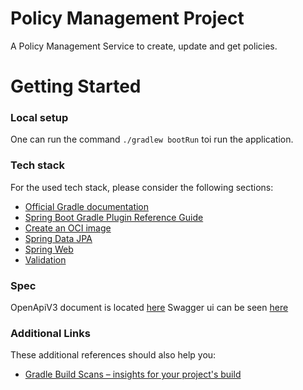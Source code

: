 # Policy Management Project
A Policy Management Service to create, update and get policies.

# Getting Started

### Local setup
One can run the command `./gradlew bootRun` toi run the application.

### Tech stack
For the used tech stack, please consider the following sections:

* [Official Gradle documentation](https://docs.gradle.org)
* [Spring Boot Gradle Plugin Reference Guide](https://docs.spring.io/spring-boot/docs/2.7.5/gradle-plugin/reference/html/)
* [Create an OCI image](https://docs.spring.io/spring-boot/docs/2.7.5/gradle-plugin/reference/html/#build-image)
* [Spring Data JPA](https://docs.spring.io/spring-boot/docs/2.7.5/reference/htmlsingle/#data.sql.jpa-and-spring-data)
* [Spring Web](https://docs.spring.io/spring-boot/docs/2.7.5/reference/htmlsingle/#web)
* [Validation](https://docs.spring.io/spring-boot/docs/2.7.5/reference/htmlsingle/#io.validation)

### Spec
OpenApiV3 document is located [here](spec.yml)
Swagger ui can be seen [here](http://localhost:8080/swagger-ui)

### Additional Links
These additional references should also help you:

* [Gradle Build Scans – insights for your project's build](https://scans.gradle.com#gradle)

